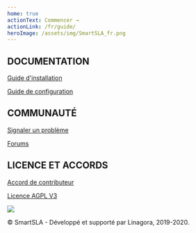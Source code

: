 ```yaml
---
home: true
actionText: Commencer →
actionLink: /fr/guide/
heroImage: /assets/img/SmartSLA_fr.png
---
```

<div class="features">
  <div class="feature">
    <h2>DOCUMENTATION</h2>
    <p>
    <a href="guide/#installation">Guide d'installation</a>
    </p>
    <p>
    <a href="guide/#configuration">Guide de configuration</a>
    </p>
  </div>
  <div class="feature">
    <h2> COMMUNAUTÉ </h2>
    <p>
    <a href="https://github.com/SmartSLA/smartsla-frontend/issues">Signaler un problème</a>
    </p>
    <p>
    <a href="https://forum.open-paas.org/">Forums</a>
    </p>
  </div>
  <div class="feature">
    <h2>LICENCE ET ACCORDS</h2>
    <p>
    <a href="#">Accord de contributeur</a>
    </p>
    <p>
    <a href="https://github.com/SmartSLA/smartsla-doc/blob/master/LICENSE">Licence AGPL V3</a>
    </p>
  </div>
</div>
<div class="footer">
<img src="/assets/img/linagora.png" />
<p>© SmartSLA - Développé et supporté par Linagora, 2019-2020.</p>
</div>
